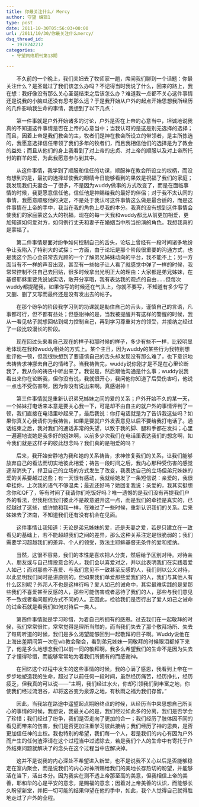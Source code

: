 ```yaml
---
title: 你最关注什么/ Mercy
author: 守望 编辑1
type: post
date: 2011-10-30T05:56:03+00:00
url: /2011/10/30/你最关注什么mercy/
dsq_thread_id:
  - 1978242212
categories:
  - 守望网络期刊第13期

---
```

       不久前的一个晚上，我们夫妇去了牧师家一趟，席间我们聊到一个话题：你最关注什么？是圣诞过了我们该怎么办吗？不记得当时我说了什么，回来的路上，我在想：我好像没有那么关心圣诞结束之后该怎么办？难道我一点都不关心这件事情还是说我的小脑瓜还没有思考那么远？于是我开始从户外的起点开始思想我所经历的几件影响我生命的事情，我想到了以下几点：<!--more-->

       第一件事就是户外开始诸多的讨论，户外是否在上帝的心意当中，坦诚地说我真的不知道这件事情是否在上帝的心意当中；当我认可的是这是别无选择的选择；而且，因着上帝是我们教会的主，牧者们是神在教会所设立的带领者，是主所拣选的，我愿意选择信任带领了我们多年的牧者们，而且我相信他们的选择是为了教会的益处；而且从他们的身上我看到了对上帝的忠贞、对上帝的顺服以及对上帝所托付的群羊的爱，为此我愿意参与到其中。

       从这件事情，我学到了顺服和信任的功课，顺服神在教会所设立的权柄，而没有想到的是，最初的选择却使我的眼睛今日能够看到的果效是祝福了我们的家庭；我发现我们夫妻合一了很多，不是因为wuddy做事的方式改变了，而是在面临事情的时候，我更愿意信任他，信任他是神赐给我的最好的伴侣；对于我不太认同的事情，我愿意顺服他的决定，不是处于我认可这件事情这么做是最合适的，而是这件事情在上帝的手中，我当在我的角色上尽我的本分。我真的没有想到这件事情会使我们的家庭蒙这么大的祝福，现在的每一天我和wuddy都比从前更加相爱，更加知道如何爱对方，如何例行丈夫和妻子在婚姻当中所当扮演的角色。我想我真的是蒙福了。

       第二件事情是面对纷争如何控制自己的舌头，论坛上曾经有一段时间诸多地纷争让我陷入了特别大的试探；一方面，由于论坛是那个阶段很重要的沟通方式，也是我这个热心会员常去光顾的一个了解弟兄姊妹动向的平台，我不能不上；另一方面当有不一样的声音出现，甚至有一些帖子让人看了就感觉中弹了一样的时候，我常常控制不住自己去回贴，很多时候拿出光明正大的理由：大家都是弟兄姊妹，在基督耶稣里要凭说诚实话，敞开分享哦，我有表达我的观点的自由……但每次wuddy都提醒我，如果你写的时候还在气头上，你就不要写，不知道有多少写了又删、删了又写而最终还是没有发出去的帖子。

       在那个纷争的阶段我学习到的功课就是勒住自己的舌头，谨慎自己的言语，凡事都可行，但不都有益处；但感谢神的是，当我被提醒并有这样的警醒的时候，我从一看见帖子就想回帖到竭力控制自己，再到学习尊重对方的领受，并接纳之经过了一段比较漫长的阶段。

       现在回过头来看自己现在的样子和那时候的样子，多少有些不一样，比较明显地体现在我和wuddy相处的方式上。某个主日，因为wuddy的某些行为我特别想批评他一顿，但我很快想到了要谨慎自己的舌头却发现没有那么难了，也下意识地去祷告求神挪去自己的情绪了。当我祷告完，wuddy说你刚才是不是在心里论断我了，我从你的祷告中听出来了。我说是，然后跟他沟通是什么事；wuddy说我看出来你在论断我，但你没有说，我就很开心，我问他你知道了后受伤害吗，他说一点也不受伤害啊，因为你没有说出来啊。真感谢神！

       第三件事情就是重新认识弟兄姊妹之间的爱的关系；户外开始不久的某一天，一个姊妹打电话来本意是要关心我一下，可是却不由自主的就户外的事情评判了一顿，我们直接在电话里吵起来了，最后我说：你打电话就是为了告诉我这些吗？如果你真关心我请你为我祷告，如果是要就户外发表意见以后不要给我打电话了。通话结束之后，我对我们的通话非常的失望，以致于我的脚、腿和手都在发抖；心里一遍遍地说她是我多好的姐妹啊，以前多少次我们在电话里表达我们的想念啊，如今我们就是这样子的彼此想念吗？我们真的是相爱的吗？

       后来，我开始安静地为我和她的关系祷告，求神修复我们的关系，让我们能够放弃自己的看法而切实地彼此相爱；祷告一段时间之后，我内心那种受伤害的感觉逐渐消失了，捍卫自己的立场的方式发生了改变，我表达自己的立场但弟兄姊妹的爱的关系要越过这些；有一天很有感动，我就给她发了一条短信说：亲爱的，我很牵挂你，上次我的语气不够温柔；最近还好吗？她回复我说：亲爱的，我其实挺想念你和QF了，等有时间了我请你们吃饭好吗？唯一遗憾的是我们没有再提我们户外的看法，但我相信我们彼此不是故意避开这一点，而是我们的牵挂是真实的，已经越过了这些，或许她和我一样，在难过了一些时候，重新认识我们的关系。后来姊妹去了济南，不知道我们还有没有机会在见面。

       这件事情让我知道：无论是弟兄姊妹的爱，还是夫妻之爱，若是只建立在一致看见的基础上，若不能超越我们之间的差异，那么这种关系注定是很脆弱的；我们需要学习超越我们的差异、个人的领受，效法主耶稣基督无条件的爱和接纳。

       当然，这很不容易，我们的本性是喜欢把人分类，然后给予区别对待。对待亲人、朋友或与自己情投意合的人，我们会以喜爱对之，并以此表明我们在实践着爱人如己；而对那些不喜爱、与我们意见不一致甚至反感的人，我们则以公义对待，以此显明我们同时是讲原则的。但如果我们单爱那些爱我们的人，我们与其他人有什么区别呢？外邦人不也是这样行吗？爱人如己的诫命中，其实最难实践的是爱那些我们不喜爱甚至反感的人，那些可能伤害或者恶待了我们的人，那些与我们意见不一致或者看问题的方式不同的人。正因此，检验我们是否行出了爱人如己之诫命的试金石就是看我们如何对待后一类人。

       第四件事情就是学习珍惜，为着自己所拥有的感恩。过去我们在一起敬拜的时候，我们常常很忙，常常觉得是理所当然的，而当我们失去了那个敬拜场所、失去了每周听道的时候，我们是多么渴望能够回到一起敬拜的日子啊。Wuddy说他在上海出差期间第一次在wb教会聚会，看到弟兄姊妹一同敬拜的时候眼泪都掉下来了，他是多么地想念我们以前一同的敬拜啊。我多么希望我们的生命不是因为失去了才懂得珍惜，而能够常常地为着我们所拥有的而感谢神。

       在回忆这个过程中发生的这些事情的时候，我的心满了感恩，我看到上帝在一步步地塑造我的生命，超过了以前任何一段时间，虽然经历痛苦，经历挣扎，经历疲乏，但我真的可以说——“主啊，我们经过水火，你却引领我们到丰富之地，你使我们经过流泪谷，却将这谷变为泉源之地，有秋雨之福为我们存留。”

       因此，当我站在路途中遥望起点期盼终点的时候，从经历当中来思想自己所关心的事情的时候，我想说，我最关心的是，我们经过如此多的分离，我们是否学会了珍惜；我们经过了纷争，我们是否走向了更加的合一；我们经历了肢体因不同的看见而带来的伤害，我们是否更加注重学习彼此接纳；我们经历了神的恩典，是否更加信任神的主权。我也特别的希望，我们每一个人，若是我们的内心有因为户外而产生的任何渣滓请在这个过程当中过滤除去，若是我们个人的生命中有寄托于户外结束问题就解决了的念头在这个过程当中应解决掉。

       这并不是说我的内心深处不希望进入新堂，也不是说我不关心以后是否能够稳定在室内聚会，而是说我们的内心对神所赐给我们的美地长存热切的盼望，并能够活在当下，活出本分。因为我实在测不透上帝那至高的美意，但我相信上帝的美善，耶和华的心是平安的意念，是赐福的意念；因着对上帝美善的认识，而能够长久盼望新堂，并把一切可能的结果仰望在他的手中，如此，我个人觉得自己就得胜地走过了户外的全程。